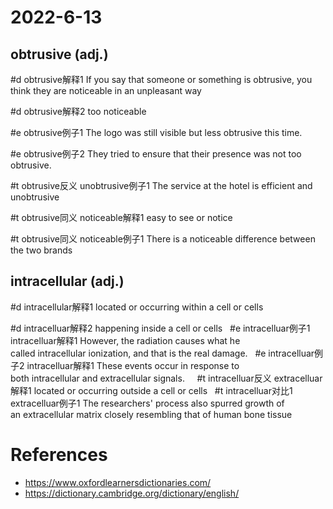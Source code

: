 # 2022-6-13

## obtrusive (adj.)

#d obtrusive解释1
If you say that someone or something is obtrusive, you think they are noticeable in an unpleasant way

#d obtrusive解释2
too noticeable

#e obtrusive例子1
The logo was still visible but less obtrusive this time.

#e obtrusive例子2
They tried to ensure that their presence was not too obtrusive.

#t obtrusive反义 unobtrusive例子1
The service at the hotel is efficient and unobtrusive

#t obtrusive同义 noticeable解释1
easy to see or notice

#t obtrusive同义 noticeable例子1
There is a noticeable difference between the two brands




## intracellular (adj.)

#d intracellular解释1
located or occurring within a cell or cells

#d intracelluar解释2
happening inside a cell or cells
 
#e intracelluar例子1 intracelluar解释1
However, the radiation causes what he called intracellular ionization, and that is the real damage.
 
#e intracelluar例子2 intracelluar解释1
 These events occur in response to both intracellular and extracellular signals.
 
 
#t intracelluar反义 extracelluar解释1
 located or occurring outside a cell or cells
 
#t intracelluar对比1 extracelluar例子1
 The researchers' process also spurred growth of an extracellular matrix closely resembling that of human bone tissue


# References

- https://www.oxfordlearnersdictionaries.com/
- https://dictionary.cambridge.org/dictionary/english/

